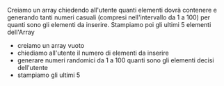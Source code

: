 Creiamo  un array chiedendo all'utente quanti elementi dovrà contenere e
generando tanti numeri casuali (compresi nell'intervallo da 1 a 100) per quanti sono gli elementi da inserire.
Stampiamo poi gli ultimi 5 elementi dell'Array


- creiamo un array vuoto
- chiediamo all'utente il numero di elementi da inserire
- generare numeri randomici da 1 a 100 quanti sono gli elementi decisi dell'utente 
- stampiamo gli ultimi 5 